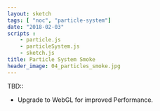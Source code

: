 ```yaml
---
layout: sketch
tags: [ "noc", "particle-system"]
date: "2018-02-03"
scripts : 
    - particle.js
    - particleSystem.js
    - sketch.js
title: Particle System Smoke
header_image: 04_particles_smoke.jpg
---
```



TBD::   

* Upgrade to WebGL for improved Performance.